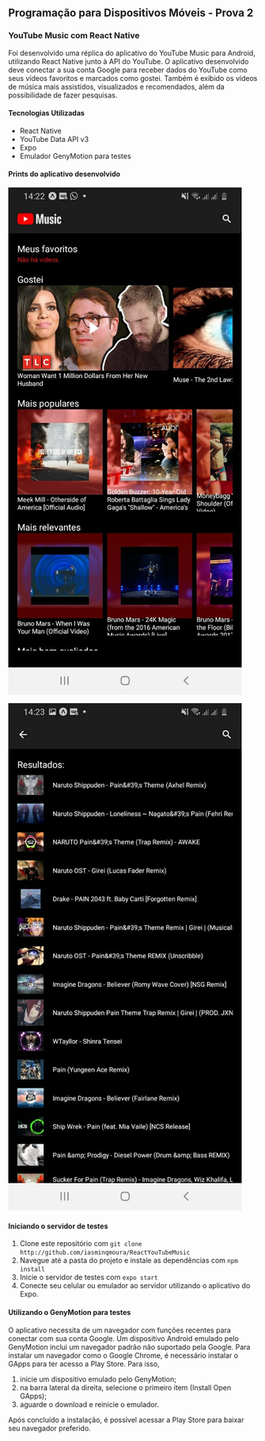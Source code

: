 ## Programação para Dispositivos Móveis - Prova 2
### YouTube Music com React Native

Foi desenvolvido uma réplica do aplicativo do YouTube Music para Android, utilizando React Native junto à API do YouTube.
O aplicativo desenvolvido deve conectar a sua conta Google para receber dados do YouTube como seus vídeos favoritos e marcados como gostei. Também é exibido os vídeos de música mais assistidos, visualizados e recomendados, além da possibilidade de fazer pesquisas.

#### Tecnologias Utilizadas
- React Native
- YouTube Data API v3
- Expo
- Emulador GenyMotion para testes

#### Prints do aplicativo desenvolvido
![Tela principal](/.github/principal.jpg "Tela principal")

![Tela de pesquisa](/.github/pesquisa.jpg)

#### Iniciando o servidor de testes
1. Clone este repositório com
`git clone http://github.com/iasminqmoura/ReactYouTubeMusic`
2. Navegue até a pasta do projeto e instale as dependências com
`npm install`
3. Inicie o servidor de testes com
`expo start`
4. Conecte seu celular ou emulador ao servidor utilizando o aplicativo do Expo.

#### Utilizando o GenyMotion para testes
O aplicativo necessita de um navegador com funções recentes para conectar com sua conta Google. Um dispositivo Android emulado pelo GenyMotion inclui um navegador padrão não suportado pela Google. Para instalar um navegador como o Google Chrome, é necessário instalar o GApps para ter acesso a Play Store. Para isso,
1. inicie um dispositivo emulado pelo GenyMotion;
2. na barra lateral da direita, selecione o primeiro item (Install Open GApps);
3. aguarde o download e reinicie o emulador.

Após concluído a instalação, é possivel acessar a Play Store para baixar seu navegador preferido.
